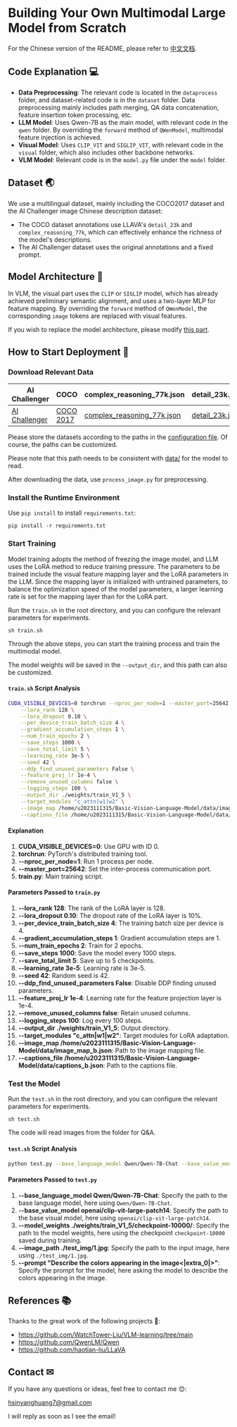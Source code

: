 # Building Your Own Multimodal Large Model from Scratch

For the Chinese version of the README, please refer to [中文文档](README_zh.md).

## Code Explanation 💻

- **Data Preprocessing**: The relevant code is located in the `dataprocess` folder, and dataset-related code is in the `dataset` folder. Data preprocessing mainly includes path merging, QA data concatenation, feature insertion token processing, etc.
- **LLM Model**: Uses Qwen-7B as the main model, with relevant code in the `qwen` folder. By overriding the `forward` method of `QWenModel`, multimodal feature injection is achieved.
- **Visual Model**: Uses `CLIP_VIT` and `SIGLIP_VIT`, with relevant code in the `visual` folder, which also includes other backbone networks.
- **VLM Model**: Relevant code is in the `model.py` file under the `model` folder.

## Dataset 🌏

We use a multilingual dataset, mainly including the COCO2017 dataset and the AI Challenger image Chinese description dataset:
- The COCO dataset annotations use LLAVA's `detail_23k` and `complex_reasoning_77k`, which can effectively enhance the richness of the model's descriptions.
- The AI Challenger dataset uses the original annotations and a fixed prompt.

## Model Architecture 🤖

In VLM, the visual part uses the `CLIP` or `SIGLIP` model, which has already achieved preliminary semantic alignment, and uses a two-layer MLP for feature mapping. By overriding the `forward` method of `QWenModel`, the corresponding `image` tokens are replaced with visual features.

If you wish to replace the model architecture, please modify [this part](https://github.com/xinyanghuang7/Basic-Vision-Language-Model/blob/main/train.py#L41).

## How to Start Deployment 🔧

### Download Relevant Data

| AI Challenger | COCO | complex_reasoning_77k.json | detail_23k.json |
| --- | --- | --- | --- |
| [AI Challenger](https://tianchi.aliyun.com/dataset/145781) | [COCO 2017](http://images.cocodataset.org/zips/train2017.zip) | [complex_reasoning_77k.json](https://huggingface.co/datasets/liuhaotian/LLaVA-Instruct-150K/resolve/main/complex_reasoning_77k.json) | [detail_23k.json](https://huggingface.co/datasets/liuhaotian/LLaVA-Instruct-150K/resolve/main/detail_23k.json) |

Please store the datasets according to the paths in the [configuration file](https://github.com/xinyanghuang7/Basic-Vision-Language-Model/blob/main/dataprocess/config.yaml). Of course, the paths can be customized.

Please note that this path needs to be consistent with [data/](https://github.com/xinyanghuang7/Basic-Vision-Language-Model/blob/main/train.py#L29) for the model to read.

After downloading the data, use `process_image.py` for preprocessing.

### Install the Runtime Environment

Use `pip install` to install `requirements.txt`:

```shell
pip install -r requirements.txt
```

### Start Training

Model training adopts the method of freezing the image model, and LLM uses the LoRA method to reduce training pressure. The parameters to be trained include the visual feature mapping layer and the LoRA parameters in the LLM. Since the mapping layer is initialized with untrained parameters, to balance the optimization speed of the model parameters, a larger learning rate is set for the mapping layer than for the LoRA part.

Run the `train.sh` in the root directory, and you can configure the relevant parameters for experiments.

```shell
sh train.sh
```

Through the above steps, you can start the training process and train the multimodal model.

The model weights will be saved in the `--output_dir`, and this path can also be customized.

#### `train.sh` Script Analysis

```sh
CUDA_VISIBLE_DEVICES=0 torchrun --nproc_per_node=1 --master_port=25642 train.py \
    --lora_rank 128 \
    --lora_dropout 0.10 \
    --per_device_train_batch_size 4 \
    --gradient_accumulation_steps 1 \
    --num_train_epochs 2 \
    --save_steps 1000 \
    --save_total_limit 5 \
    --learning_rate 3e-5 \
    --seed 42 \
    --ddp_find_unused_parameters False \
    --feature_proj_lr 1e-4 \
    --remove_unused_columns false \
    --logging_steps 100 \
    --output_dir ./weights/train_V1_5 \
    --target_modules "c_attn|w1|w2" \
    --image_map /home/u2023111315/Basic-Vision-Language-Model/data/image_map_b.json \
    --captions_file /home/u2023111315/Basic-Vision-Language-Model/data/captions_b.json
```

#### Explanation

1. **CUDA_VISIBLE_DEVICES=0**: Use GPU with ID 0.
2. **torchrun**: PyTorch's distributed training tool.
3. **--nproc_per_node=1**: Run 1 process per node.
4. **--master_port=25642**: Set the inter-process communication port.
5. **train.py**: Main training script.

#### Parameters Passed to `train.py`

1. **--lora_rank 128**: The rank of the LoRA layer is 128.
2. **--lora_dropout 0.10**: The dropout rate of the LoRA layer is 10%.
3. **--per_device_train_batch_size 4**: The training batch size per device is 4.
4. **--gradient_accumulation_steps 1**: Gradient accumulation steps are 1.
5. **--num_train_epochs 2**: Train for 2 epochs.
6. **--save_steps 1000**: Save the model every 1000 steps.
7. **--save_total_limit 5**: Save up to 5 checkpoints.
8. **--learning_rate 3e-5**: Learning rate is 3e-5.
9. **--seed 42**: Random seed is 42.
10. **--ddp_find_unused_parameters False**: Disable DDP finding unused parameters.
11. **--feature_proj_lr 1e-4**: Learning rate for the feature projection layer is 1e-4.
12. **--remove_unused_columns false**: Retain unused columns.
13. **--logging_steps 100**: Log every 100 steps.
14. **--output_dir ./weights/train_V1_5**: Output directory.
15. **--target_modules "c_attn|w1|w2"**: Target modules for LoRA adaptation.
16. **--image_map /home/u2023111315/Basic-Vision-Language-Model/data/image_map_b.json**: Path to the image mapping file.
17. **--captions_file /home/u2023111315/Basic-Vision-Language-Model/data/captions_b.json**: Path to the captions file.

### Test the Model

Run the `test.sh` in the root directory, and you can configure the relevant parameters for experiments.

```shell
sh test.sh
```

The code will read images from the folder for Q&A.

#### `test.sh` Script Analysis

```sh
python test.py --base_language_model Qwen/Qwen-7B-Chat --base_value_model openai/clip-vit-large-patch14 --model_weights ./weights/train_V1_5/checkpoint-10000/ --image_path ./test_img/1.jpg --prompt "Describe the colors appearing in the image<|extra_0|>"
```

#### Parameters Passed to `test.py`

1. **--base_language_model Qwen/Qwen-7B-Chat**: Specify the path to the base language model, here using `Qwen/Qwen-7B-Chat`.
2. **--base_value_model openai/clip-vit-large-patch14**: Specify the path to the base visual model, here using `openai/clip-vit-large-patch14`.
3. **--model_weights ./weights/train_V1_5/checkpoint-10000/**: Specify the path to the model weights, here using the checkpoint `checkpoint-10000` saved during training.
4. **--image_path ./test_img/1.jpg**: Specify the path to the input image, here using `./test_img/1.jpg`.
5. **--prompt "Describe the colors appearing in the image<|extra_0|>"**: Specify the prompt for the model, here asking the model to describe the colors appearing in the image.

## References 📚

Thanks to the great work of the following projects 🙌:

- https://github.com/WatchTower-Liu/VLM-learning/tree/main
- https://github.com/QwenLM/Qwen
- https://github.com/haotian-liu/LLaVA

## Contact ✉

If you have any questions or ideas, feel free to contact me 😊:

hsinyanghuang7@gmail.com

I will reply as soon as I see the email!

